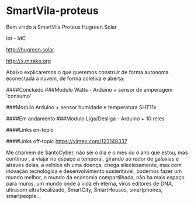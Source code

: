 # SmartVila-proteus

Bem vindo a SmartVila Proteus Hugreen.Solar

Iot - IdC

http://hugreen.solar

http://x.mirako.org


Abaixo explicaremos o que queremos construir de forma autonoma econectada a nuvem, de forma coletiva e aberta.

####Concluido
###Modulo Watts - Arduino + sensor de amperagem 'consumo' 

###Modulo Arduino + sensor humidade e temperatura SHT11x 

####Em andamento
###Modulo Liga/Desliga - Arduino + 10 reles 


####Links on-topic

####Links off-topic
https://vimeo.com/123148337




Me chamem de SantoCyber, não sei o dia e o mes ou o ano que estou, mas continuo , a viajar no espaço a temporal, girando ao redor de galaxias e atraves delas, a velhice eh uma doença, chega sileciosamente, mas com inovação tecnologica e desenvolvimento sustentavel, podemos fazer um mundo melhor, o mundo da economia compartilhada, não ha mais espaço para muros, um mundo onde a vida eh eterna, virus editores de DNA, ultrasom ultrafocalizado, SmartCity, SmartHouses, smartphones, smartpeople... 
